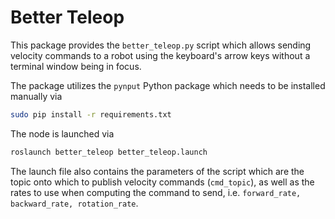 # Better Teleop

This package provides the `better_teleop.py` script which allows sending velocity commands to a robot using the keyboard's arrow keys without a terminal window being in focus.

The package utilizes the `pynput` Python package which needs to be installed manually via

```bash
sudo pip install -r requirements.txt
```

The node is launched via

```bash
roslaunch better_teleop better_teleop.launch
```

The launch file also contains the parameters of the script which are the topic onto which to publish velocity commands (`cmd_topic`), as well as the rates to use when computing the command to send, i.e. `forward_rate, backward_rate, rotation_rate`.
